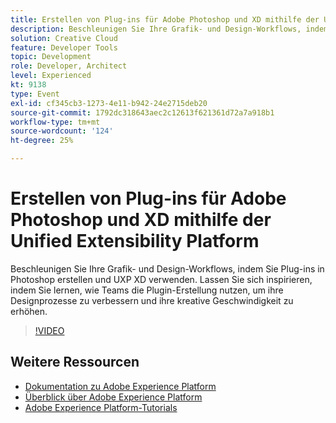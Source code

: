 ```yaml
---
title: Erstellen von Plug-ins für Adobe Photoshop und XD mithilfe der Unified Extensibility Platform
description: Beschleunigen Sie Ihre Grafik- und Design-Workflows, indem Sie Plug-ins in Photoshop erstellen und UXP XD verwenden. Lassen Sie sich inspirieren, indem Sie lernen, wie Teams die Plugin-Erstellung nutzen, um ihre Designprozesse zu verbessern und ihre kreative Geschwindigkeit zu erhöhen.
solution: Creative Cloud
feature: Developer Tools
topic: Development
role: Developer, Architect
level: Experienced
kt: 9138
type: Event
exl-id: cf345cb3-1273-4e11-b942-24e2715deb20
source-git-commit: 1792dc318643aec2c12613f621361d72a7a918b1
workflow-type: tm+mt
source-wordcount: '124'
ht-degree: 25%

---
```


# Erstellen von Plug-ins für Adobe Photoshop und XD mithilfe der Unified Extensibility Platform

Beschleunigen Sie Ihre Grafik- und Design-Workflows, indem Sie Plug-ins in Photoshop erstellen und UXP XD verwenden. Lassen Sie sich inspirieren, indem Sie lernen, wie Teams die Plugin-Erstellung nutzen, um ihre Designprozesse zu verbessern und ihre kreative Geschwindigkeit zu erhöhen.

>[!VIDEO](https://video.tv.adobe.com/v/337593/?quality=12&learn=on&hidetitle=true)

## Weitere Ressourcen

- [Dokumentation zu Adobe Experience Platform](https://experienceleague.adobe.com/docs/experience-platform.html?lang=de)
- [Überblick über Adobe Experience Platform](https://experienceleague.adobe.com/docs/experience-platform/landing/home.html?lang=de)
- [Adobe Experience Platform-Tutorials](https://experienceleague.adobe.com/docs/platform-learn/tutorials/overview.html?lang=de)
